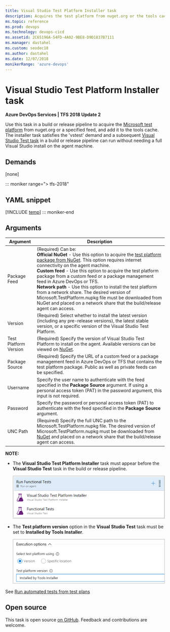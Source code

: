 ```yaml
---
title: Visual Studio Test Platform Installer task
description: Acquires the test platform from nuget.org or the tools cache and can allow you to run tests and collect diagnostic data
ms.topic: reference
ms.prod: devops
ms.technology: devops-cicd
ms.assetid: 2C65196A-54FD-4A02-9BE8-D9D1837B7111
ms.manager: dastahel
ms.custom: seodec18
ms.author: dastahel
ms.date: 12/07/2018
monikerRange: 'azure-devops'
---
```


# Visual Studio Test Platform Installer task

**Azure DevOps Services | TFS 2018 Update 2**

Use this task in a build or release pipeline to acquire the [Microsoft test platform](https://www.nuget.org/packages/Microsoft.TestPlatform/)
from nuget.org or a specified feed, and add it to the tools cache. The installer task satisfies the 'vstest'
demand and a subsequent [Visual Studio Test task](../test/vstest.md)
in a build or release pipeline can run without needing a full Visual Studio install on the agent machine. 

## Demands

[none]

::: moniker range="> tfs-2018"
## YAML snippet
[!INCLUDE [temp](../_shared/yaml/VsTestPlatformToolInstallerV1.md)]
::: moniker-end

## Arguments

| Argument | Description | 
| --- | --- | 
| Package Feed | (Required) Can be: <br />**Official NuGet** - Use this option to acquire the [test platform package from NuGet](https://www.nuget.org/packages/Microsoft.TestPlatform/). This option requires internet connectivity on the agent machine.<br />**Custom feed** - Use this option to acquire the test platform package from a custom feed or a package management feed in Azure DevOps or TFS.<br />**Network path** - Use this option to install the test platform from a network share. The desired version of Microsoft.TestPlatform.nupkg file must be downloaded from NuGet and placed on a network share that the build/release agent can access.<br /> |
| Version | (Required) Select whether to install the latest version (including any pre-release versions), the latest stable version, or a specific version of the Visual Studio Test Platform. | 
| Test Platform Version | (Required) Specify the version of Visual Studio Test Platform to install on the agent. Available versions can be viewed on [NuGet](https://www.nuget.org/packages/Microsoft.TestPlatform/). |
| Package Source | (Required) Specify the URL of a custom feed or a package management feed in Azure DevOps or TFS that contains the test platform package. Public as well as private feeds can be specified. | 
| Username | Specify the user name to authenticate with the feed specified in the **Package Source** argument. If using a personal access token (PAT) in the password argument, this input is not required. |
| Password | Specify the password or personal access token (PAT) to authenticate with the feed specified in the **Package Source** argument. |
| UNC Path | (Required) Specify the full UNC path to the Microsoft.TestPlatform.nupkg file. The desired version of Microsoft.TestPlatform.nupkg must be downloaded from [NuGet](https://www.nuget.org/packages/Microsoft.TestPlatform/) and placed on a network share that the build/release agent can access. | 
 
**NOTE:**

* The **Visual Studio Test Platform Installer** task must appear before the **Visual Studio Test** task in the build or release pipeline.

  ![Order of tasks](_img/tpinstaller1.png)

* The **Test platform version** option in the **Visual Studio Test** task must be set to **Installed by Tools Installer**. 

  ![Task setting](_img/tpinstaller2.png)

See [Run automated tests from test plans](../../../test/run-automated-tests-from-test-hub.md)

## Open source

This task is open source [on GitHub](https://github.com/Microsoft/azure-pipelines-tasks). Feedback and contributions are welcome.
